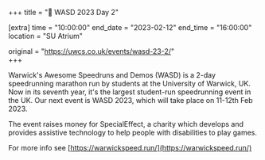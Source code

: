 +++
title = "🏃 WASD 2023 Day 2"

[extra]
time = "10:00:00"
end_date = "2023-02-12"
end_time = "16:00:00"
location = "SU Atrium"

original = "https://uwcs.co.uk/events/wasd-23-2/"    
+++

Warwick's Awesome Speedruns and Demos (WASD) is a 2-day speedrunning marathon run by students at the University of Warwick, UK. Now in its seventh year, it's the largest student-run speedrunning event in the UK. Our next event is WASD 2023, which will take place on 11-12th Feb 2023.

The event raises money for SpecialEffect, a charity which develops and provides assistive technology to help people with disabilities to play games.

For more info see [https://warwickspeed.run/](https://warwickspeed.run/)
